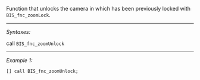 Function that unlocks the camera in which has been previously locked with `BIS_fnc_zoomLock`.


---
*Syntaxes:*

call `BIS_fnc_zoomUnlock`

---
*Example 1:*

```sqf
[] call BIS_fnc_zoomUnlock;
```